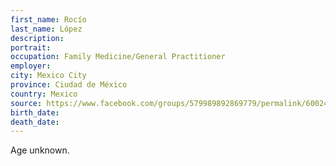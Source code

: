 ```yaml
---
first_name: Rocío
last_name: López
description: 
portrait: 
occupation: Family Medicine/General Practitioner
employer: 
city: Mexico City
province: Ciudad de México
country: Mexico
source: https://www.facebook.com/groups/579989892869779/permalink/600247710843997/
birth_date: 
death_date: 
---
```


Age unknown.